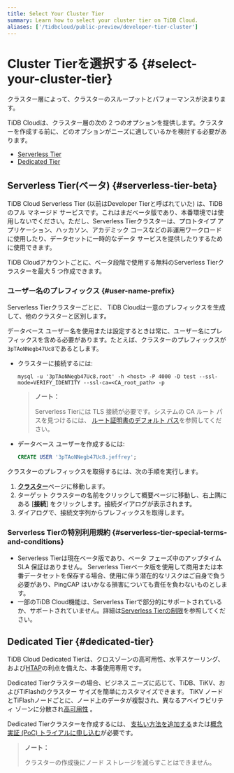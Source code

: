 ```yaml
---
title: Select Your Cluster Tier
summary: Learn how to select your cluster tier on TiDB Cloud.
aliases: ['/tidbcloud/public-preview/developer-tier-cluster']
---
```


# Cluster Tierを選択する {#select-your-cluster-tier}

クラスター層によって、クラスターのスループットとパフォーマンスが決まります。

TiDB Cloudは、クラスター層の次の 2 つのオプションを提供します。クラスターを作成する前に、どのオプションがニーズに適しているかを検討する必要があります。

-   [Serverless Tier](#serverless-tier-beta)
-   [Dedicated Tier](#dedicated-tier)

## Serverless Tier(ベータ) {#serverless-tier-beta}

TiDB Cloud Serverless Tier (以前はDeveloper Tierと呼ばれていた) は、TiDB のフル マネージド サービスです。これはまだベータ版であり、本番環境では使用しないでください。ただし、Serverless Tierクラスターは、プロトタイプ アプリケーション、ハッカソン、アカデミック コースなどの非運用ワークロードに使用したり、データセットに一時的なデータ サービスを提供したりするために使用できます。

TiDB Cloudアカウントごとに、ベータ段階で使用する無料のServerless Tierクラスターを最大 5 つ作成できます。

### ユーザー名のプレフィックス {#user-name-prefix}

<!--Important: Do not update the section name "User name prefix" because this section is referenced by TiDB backend error messages.-->

Serverless Tierクラスターごとに、 TiDB Cloudは一意のプレフィックスを生成して、他のクラスターと区別します。

データベース ユーザー名を使用または設定するときは常に、ユーザー名にプレフィックスを含める必要があります。たとえば、クラスターのプレフィックスが`3pTAoNNegb47Uc8`であるとします。

-   クラスターに接続するには:

    ```shell
    mysql -u '3pTAoNNegb47Uc8.root' -h <host> -P 4000 -D test --ssl-mode=VERIFY_IDENTITY --ssl-ca=<CA_root_path> -p
    ```

    > **ノート：**
    >
    > Serverless Tierには TLS 接続が必要です。システムの CA ルート パスを見つけるには、 [ルート証明書のデフォルト パス](/tidb-cloud/secure-connections-to-serverless-tier-clusters.md#root-certificate-default-path)を参照してください。

-   データベース ユーザーを作成するには:

    ```sql
    CREATE USER '3pTAoNNegb47Uc8.jeffrey';
    ```

クラスターのプレフィックスを取得するには、次の手順を実行します。

1.  [**クラスター**](https://tidbcloud.com/console/clusters)ページに移動します。
2.  ターゲット クラスターの名前をクリックして概要ページに移動し、右上隅にある [**接続**] をクリックします。接続ダイアログが表示されます。
3.  ダイアログで、接続文字列からプレフィックスを取得します。

### Serverless Tierの特別利用規約 {#serverless-tier-special-terms-and-conditions}

-   Serverless Tierは現在ベータ版であり、ベータ フェーズ中のアップタイム SLA 保証はありません。 Serverless Tierベータ版を使用して商用または本番データセットを保存する場合、使用に伴う潜在的なリスクはご自身で負う必要があり、PingCAP はいかなる損害についても責任を負わないものとします。
-   一部のTiDB Cloud機能は、Serverless Tierで部分的にサポートされているか、サポートされていません。詳細は[Serverless Tierの制限](/tidb-cloud/serverless-tier-limitations.md)を参照してください。

## Dedicated Tier {#dedicated-tier}

TiDB Cloud Dedicated Tierは、クロスゾーンの高可用性、水平スケーリング、および[HTAP](https://en.wikipedia.org/wiki/Hybrid_transactional/analytical_processing)の利点を備えた、本番使用専用です。

Dedicated Tierクラスターの場合、ビジネス ニーズに応じて、TiDB、TiKV、およびTiFlashのクラスター サイズを簡単にカスタマイズできます。 TiKV ノードとTiFlashノードごとに、ノード上のデータが複製され、異なるアベイラビリティ ゾーンに分散され[高可用性](/tidb-cloud/high-availability-with-multi-az.md) 。

Dedicated Tierクラスターを作成するには、 [支払い方法を追加する](/tidb-cloud/tidb-cloud-billing.md#payment-method)または[概念実証 (PoC) トライアルに申し込む](/tidb-cloud/tidb-cloud-poc.md)が必要です。

> **ノート：**
>
> クラスターの作成後にノード ストレージを減らすことはできません。
